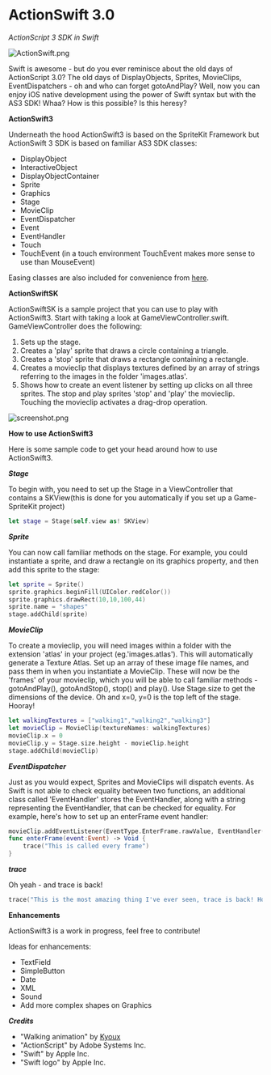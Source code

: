 # ActionSwift 3.0
*ActionScript 3 SDK in Swift*

![ActionSwift.png](ActionSwift.png)

Swift is awesome - but do you ever reminisce about the old days of ActionScript 3.0? The old days of DisplayObjects, Sprites, MovieClips, EventDispatchers - oh and who can forget gotoAndPlay? Well, now you can enjoy iOS native development using the power of Swift syntax but with the AS3 SDK! Whaa? How is this possible? Is this heresy?

**ActionSwift3**

Underneath the hood ActionSwift3 is based on the SpriteKit Framework but ActionSwift 3 SDK is based on familiar AS3 SDK classes:

*   DisplayObject
*   InteractiveObject
*   DisplayObjectContainer
*   Sprite
*   Graphics
*   Stage
*   MovieClip
*   EventDispatcher
*   Event
*   EventHandler
*   Touch
*   TouchEvent (in a touch environment TouchEvent makes more sense to use than MouseEvent)

Easing classes are also included for convenience from [here](https://github.com/craiggrummitt/SpriteKitEasingSwift).

**ActionSwiftSK**

ActionSwiftSK is a sample project that you can use to play with ActionSwift3. Start with taking a look at GameViewController.swift. GameViewController does the following:

1. Sets up the stage.
2. Creates a 'play' sprite that draws a circle containing a triangle.
3. Creates a 'stop' sprite that draws a rectangle containing a rectangle.
4. Creates a movieclip that displays textures defined by an array of strings referring to the images in the folder 'images.atlas'. 
5. Shows how to create an event listener by setting up clicks on all three sprites. The stop and play sprites 'stop' and 'play' the movieclip. Touching the movieclip activates a drag-drop operation.

![screenshot.png](screenshot.png)

**How to use ActionSwift3**

Here is some sample code to get your head around how to use ActionSwift3.

***Stage***

To begin with, you need to set up the Stage in a ViewController that contains a SKView(this is done for you automatically if you set up a Game-SpriteKit project)

```Swift
let stage = Stage(self.view as! SKView)
```

***Sprite***

You can now call familiar methods on the stage. For example, you could instantiate a sprite, and draw a rectangle on its graphics property, and then add this sprite to the stage:

```Swift
let sprite = Sprite()
sprite.graphics.beginFill(UIColor.redColor())
sprite.graphics.drawRect(10,10,100,44)
sprite.name = "shapes"
stage.addChild(sprite)
```

***MovieClip***

To create a movieclip, you will need images within a folder with the extension 'atlas' in your project (eg.'images.atlas'). This will automatically generate a Texture Atlas. Set up an array of these image file names, and pass them in when you instantiate a MovieClip. These will now be the 'frames' of your movieclip, which you will be able to call familiar methods - gotoAndPlay(), gotoAndStop(), stop() and play(). Use Stage.size to get the dimensions of the device. Oh and x=0, y=0 is the top left of the stage. Hooray!

```Swift
let walkingTextures = ["walking1","walking2","walking3"]
let movieClip = MovieClip(textureNames: walkingTextures)
movieClip.x = 0
movieClip.y = Stage.size.height - movieClip.height
stage.addChild(movieClip)
```

***EventDispatcher***

Just as you would expect, Sprites and MovieClips will dispatch events. As Swift is not able to check equality between two functions, an additional class called 'EventHandler' stores the EventHandler, along with a string representing the EventHandler, that can be checked for equality. For example, here's how to set up an enterFrame event handler:

```Swift
movieClip.addEventListener(EventType.EnterFrame.rawValue, EventHandler(enterFrame, "enterFrame"))
func enterFrame(event:Event) -> Void {
    trace("This is called every frame")
}
```

***trace***

Oh yeah - and trace is back!

```Swift
trace("This is the most amazing thing I've ever seen, trace is back! How did they do this?")
```

**Enhancements**

ActionSwift3 is a work in progress, feel free to contribute! 

Ideas for enhancements:

*   TextField
*   SimpleButton
*   Date
*   XML
*   Sound
*   Add more complex shapes on Graphics

***Credits***

*   "Walking animation" by [Kyoux](http://kyoux.deviantart.com/)
*   "ActionScript" by Adobe Systems Inc.
*   "Swift" by Apple Inc.
*   "Swift logo" by Apple Inc.
